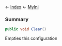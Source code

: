 ← [Index](Api-Index) ← [MyIni](VRage.Game.ModAPI.Ingame.Utilities.MyIni)

### Summary

```csharp
public void Clear()
```

Empties this configuration

